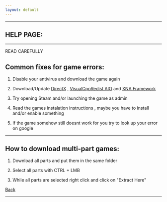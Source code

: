 ```yaml
---
layout: default
---
```


* * *

## HELP PAGE:

* * *

READ CAREFULLY

## Common fixes for game errors:

1. Disable your antivirus and download the game again

2. Download/Update [DirectX](https://www.microsoft.com/en-us/download/details.aspx?id=35) , [VisualCppRedist AIO](https://github.com/abbodi1406/vcredist/releases/latest) and [XNA Framework](https://www.microsoft.com/en-us/download/details.aspx?id=20914)

3. Try opening Steam and/or launching the game as admin

4. Read the games instalation instructions , maybe you have to install and/or enable something

5. If the game somehow still doesnt work for you try to look up your error on google

* * *

## How to download multi-part games: 

1. Download all parts and put them in the same folder

2. Select all parts with CTRL + LMB

3. While all parts are selected right click and click on "Extract Here"

[Back](https://m4vmcvrk.github.io/)

* * *